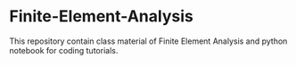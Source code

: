 # Finite-Element-Analysis
This repository contain class material of Finite Element Analysis and python notebook for coding tutorials.

